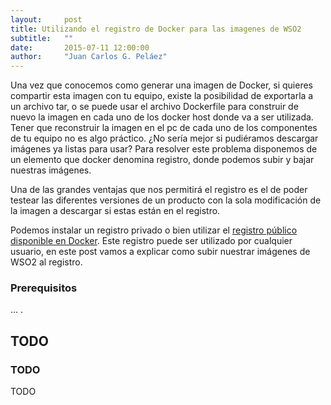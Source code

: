 ```yaml
---
layout:     post
title: Utilizando el registro de Docker para las imagenes de WSO2
subtitle:   ""
date:       2015-07-11 12:00:00
author:     "Juan Carlos G. Peláez"
---
```


Una vez que conocemos como generar una imagen de Docker, si quieres compartir esta imagen con tu equipo, existe la posibilidad de exportarla a un archivo tar, o se puede usar el archivo Dockerfile para construir de nuevo la imagen en cada uno de los docker host donde va a ser utilizada. Tener que reconstruir la imagen en el pc de cada uno de los componentes de tu equipo no es algo práctico. ¿No sería mejor si pudiéramos descargar imágenes ya listas para usar? Para resolver este problema disponemos de un elemento que docker denomina registro, donde podemos subir y bajar nuestras imágenes.

Una de las grandes ventajas que nos permitirá el registro es el de poder testear las diferentes versiones de un producto con la sola modificación de la imagen a descargar si estas están en el registro.

Podemos instalar un registro privado o bien utilizar el [registro público disponible en Docker](https://registry.hub.docker.com/). Este registro puede ser utilizado por cualquier usuario, en este post vamos a explicar como subir nuestrar imágenes de WSO2 al registro.

### Prerequisitos
...
.



## TODO

### TODO

TODO

